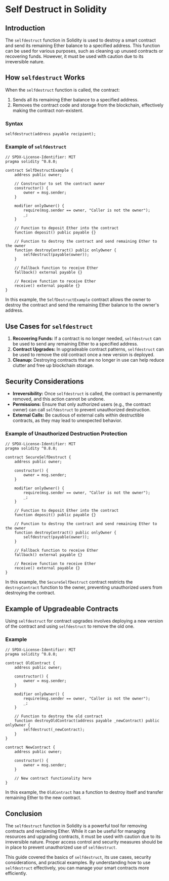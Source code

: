 
# Self Destruct in Solidity

## Introduction

The `selfdestruct` function in Solidity is used to destroy a smart contract and send its remaining Ether balance to a specified address. This function can be used for various purposes, such as cleaning up unused contracts or recovering funds. However, it must be used with caution due to its irreversible nature.

## How `selfdestruct` Works

When the `selfdestruct` function is called, the contract:
1. Sends all its remaining Ether balance to a specified address.
2. Removes the contract code and storage from the blockchain, effectively making the contract non-existent.

### Syntax

```
selfdestruct(address payable recipient);
```

### Example of `selfdestruct`

```solidity
// SPDX-License-Identifier: MIT
pragma solidity ^0.8.0;

contract SelfDestructExample {
    address public owner;

    // Constructor to set the contract owner
    constructor() {
        owner = msg.sender;
    }

    modifier onlyOwner() {
        require(msg.sender == owner, "Caller is not the owner");
        _;
    }

    // Function to deposit Ether into the contract
    function deposit() public payable {}

    // Function to destroy the contract and send remaining Ether to the owner
    function destroyContract() public onlyOwner {
        selfdestruct(payable(owner));
    }

    // Fallback function to receive Ether
    fallback() external payable {}

    // Receive function to receive Ether
    receive() external payable {}
}
```

In this example, the `SelfDestructExample` contract allows the owner to destroy the contract and send the remaining Ether balance to the owner's address.

## Use Cases for `selfdestruct`

1. **Recovering Funds:** If a contract is no longer needed, `selfdestruct` can be used to send any remaining Ether to a specified address.
2. **Contract Upgrades:** In upgradeable contract patterns, `selfdestruct` can be used to remove the old contract once a new version is deployed.
3. **Cleanup:** Destroying contracts that are no longer in use can help reduce clutter and free up blockchain storage.

## Security Considerations

- **Irreversibility:** Once `selfdestruct` is called, the contract is permanently removed, and this action cannot be undone.
- **Permissions:** Ensure that only authorized users (e.g., the contract owner) can call `selfdestruct` to prevent unauthorized destruction.
- **External Calls:** Be cautious of external calls within destructible contracts, as they may lead to unexpected behavior.

### Example of Unauthorized Destruction Protection

```solidity
// SPDX-License-Identifier: MIT
pragma solidity ^0.8.0;

contract SecureSelfDestruct {
    address public owner;

    constructor() {
        owner = msg.sender;
    }

    modifier onlyOwner() {
        require(msg.sender == owner, "Caller is not the owner");
        _;
    }

    // Function to deposit Ether into the contract
    function deposit() public payable {}

    // Function to destroy the contract and send remaining Ether to the owner
    function destroyContract() public onlyOwner {
        selfdestruct(payable(owner));
    }

    // Fallback function to receive Ether
    fallback() external payable {}

    // Receive function to receive Ether
    receive() external payable {}
}
```

In this example, the `SecureSelfDestruct` contract restricts the `destroyContract` function to the owner, preventing unauthorized users from destroying the contract.

## Example of Upgradeable Contracts

Using `selfdestruct` for contract upgrades involves deploying a new version of the contract and using `selfdestruct` to remove the old one.

### Example

```solidity
// SPDX-License-Identifier: MIT
pragma solidity ^0.8.0;

contract OldContract {
    address public owner;

    constructor() {
        owner = msg.sender;
    }

    modifier onlyOwner() {
        require(msg.sender == owner, "Caller is not the owner");
        _;
    }

    // Function to destroy the old contract
    function destroyOldContract(address payable _newContract) public onlyOwner {
        selfdestruct(_newContract);
    }
}

contract NewContract {
    address public owner;

    constructor() {
        owner = msg.sender;
    }

    // New contract functionality here
}
```

In this example, the `OldContract` has a function to destroy itself and transfer remaining Ether to the new contract.

## Conclusion

The `selfdestruct` function in Solidity is a powerful tool for removing contracts and reclaiming Ether. While it can be useful for managing resources and upgrading contracts, it must be used with caution due to its irreversible nature. Proper access control and security measures should be in place to prevent unauthorized use of `selfdestruct`.

This guide covered the basics of `selfdestruct`, its use cases, security considerations, and practical examples. By understanding how to use `selfdestruct` effectively, you can manage your smart contracts more efficiently.

